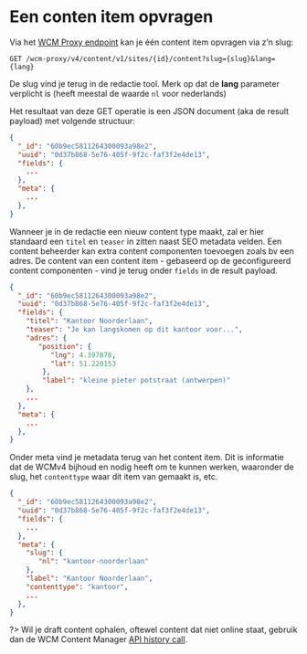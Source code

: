# Een conten item opvragen

Via het [WCM Proxy endpoint](/wcmv4/content/endpoint-proxy) kan je één content item opvragen via z’n slug:

```shell
GET /wcm-proxy/v4/content/v1/sites/{id}/content?slug={slug}&lang={lang}
```

De slug vind je terug in de redactie tool.
Merk op dat de **lang** parameter verplicht is (heeft meestal de waarde `nl` voor nederlands)

Het resultaat van deze GET operatie is een JSON document (aka de result payload) met volgende structuur:

```json
{
  "_id": "60b9ec5811264300093a98e2", 
  "uuid": "0d37b868-5e76-405f-9f2c-faf3f2e4de13",
  "fields": {
    ...
  },
  "meta": {
    ...
  },
}
```

Wanneer je in de redactie een nieuw content type maakt, zal er hier standaard een `titel` en `teaser` in zitten naast SEO metadata velden. Een content beheerder kan extra content componenten toevoegen zoals bv een adres. De content van een content item - gebaseerd op de geconfigureerd content componenten - vind je terug onder `fields` in de result payload. 

```json
{
  "_id": "60b9ec5811264300093a98e2", 
  "uuid": "0d37b868-5e76-405f-9f2c-faf3f2e4de13",
  "fields": {
    "titel": "Kantoor Noorderlaan",
    "teaser": "Je kan langskomen op dit kantoor voor...",
    "adres": {
       "position": {
          "lng": 4.397878,
          "lat": 51.220153
        },
        "label": "kleine pieter potstraat (antwerpen)"
    },
    ...
  },
  "meta": {
    ... 
  },
}
```

Onder meta vind je metadata terug van het content item. Dit is informatie dat de WCMv4 bijhoud en nodig heeft om te kunnen werken, waaronder de slug, het `contenttype` waar dit item van gemaakt is, etc.

```json
{
  "_id": "60b9ec5811264300093a98e2", 
  "uuid": "0d37b868-5e76-405f-9f2c-faf3f2e4de13",
  "fields": {
    ...
  },
  "meta": {
    "slug": {
       "nl": "kantoor-noorderlaan"
    },
    "label": "Kantoor Noorderlaan",
    "contenttype": "kantoor",
    ... 
  },
}
```

?> Wil je draft content ophalen, oftewel content dat niet online staat, gebruik dan de WCM Content Manager [API history call](/wcmv4/content/content-history).


